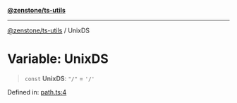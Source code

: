 [**@zenstone/ts-utils**](../README.md)

***

[@zenstone/ts-utils](../globals.md) / UnixDS

# Variable: UnixDS

> `const` **UnixDS**: `"/"` = `'/'`

Defined in: [path.ts:4](https://github.com/janpoem/ts-utils/blob/5695f5d0e3c2197ae4233c3f441833765430d482/src/path.ts#L4)
